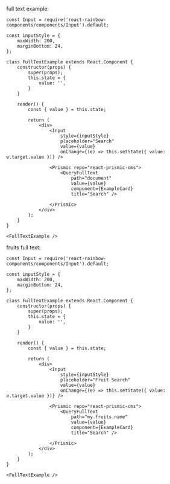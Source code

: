 full text example:

    const Input = require('react-rainbow-components/components/Input').default;

    const inputStyle = {
        maxWidth: 200,
        marginBottom: 24,
    };

    class FullTextExample extends React.Component {
        constructor(props) {
            super(props);
            this.state = {
                value: '',
            }
        }

        render() {
            const { value } = this.state;

            return (
                <div>
                    <Input
                        style={inputStyle}
                        placeholder="Search"
                        value={value}
                        onChange={(e) => this.setState({ value: e.target.value })} />

                    <Prismic repo="react-prismic-cms">
                        <QueryFullText
                            path="document"
                            value={value}
                            component={ExampleCard}
                            title="Search" />

                    </Prismic>
                </div>
            );
        }
    }

    <FullTextExample />


fruits full text:

    const Input = require('react-rainbow-components/components/Input').default;

    const inputStyle = {
        maxWidth: 200,
        marginBottom: 24,
    };

    class FullTextExample extends React.Component {
        constructor(props) {
            super(props);
            this.state = {
                value: '',
            }
        }

        render() {
            const { value } = this.state;

            return (
                <div>
                    <Input
                        style={inputStyle}
                        placeholder="Fruit Search"
                        value={value}
                        onChange={(e) => this.setState({ value: e.target.value })} />

                    <Prismic repo="react-prismic-cms">
                        <QueryFullText
                            path="my.fruits.name"
                            value={value}
                            component={ExampleCard}
                            title="Search" />

                    </Prismic>
                </div>
            );
        }
    }

    <FullTextExample />

